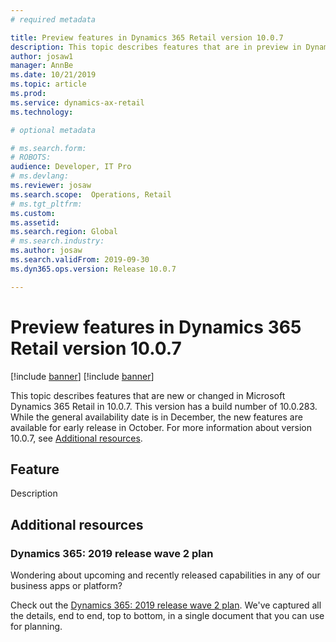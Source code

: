 ```yaml
---
# required metadata

title: Preview features in Dynamics 365 Retail version 10.0.7
description: This topic describes features that are in preview in Dynamics 365 Retail. 
author: josaw1
manager: AnnBe
ms.date: 10/21/2019
ms.topic: article
ms.prod: 
ms.service: dynamics-ax-retail
ms.technology: 

# optional metadata

# ms.search.form: 
# ROBOTS: 
audience: Developer, IT Pro
# ms.devlang: 
ms.reviewer: josaw
ms.search.scope:  Operations, Retail
# ms.tgt_pltfrm: 
ms.custom: 
ms.assetid: 
ms.search.region: Global
# ms.search.industry: 
ms.author: josaw
ms.search.validFrom: 2019-09-30
ms.dyn365.ops.version: Release 10.0.7

---
```

# Preview features in Dynamics 365 Retail version 10.0.7

[!include [banner](../../includes/banner.md)]
[!include [banner](../../includes/preview-banner.md)]

This topic describes features that are new or changed in Microsoft Dynamics 365 Retail in 10.0.7. This version has a build number of 10.0.283. While the general availability date is in December, the new features are available for early release in October. For more information about version 10.0.7, see [Additional resources](whats-new-10-0-7.md#additional-resources).

## Feature
Description



## Additional resources

### Dynamics 365: 2019 release wave 2 plan

Wondering about upcoming and recently released capabilities in any of our business apps or platform?

Check out the [Dynamics 365: 2019 release wave 2 plan](https://docs.microsoft.com/en-us/dynamics365-release-plan/2019wave2/index). We've captured all the details, end to end, top to bottom, in a single document that you can use for planning.
